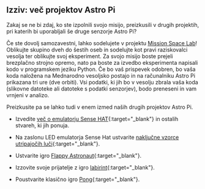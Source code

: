 ## Izziv: več projektov Astro Pi

Zakaj se ne bi zdaj, ko ste izpolnili svojo misijo, preizkusili v drugih projektih, pri katerih bi uporabljali še druge senzorje Astro Pi?

Če ste dovolj samozavestni, lahko sodelujete v projektu [Mission Space Lab](https://astro-pi.org/missions/space-lab/)! Oblikujte skupino dveh do šestih oseb in sodelujte kot pravi raziskovalci vesolja ter oblikujte svoj eksperiment. Za svojo misijo boste prejeli brezplačno strojno opremo, nato pa boste za izvedbo eksperimenta napisali kodo v programskem jeziku Python. Če bo vaš prispevek odobren, bo vaša koda naložena na Mednarodno vesoljsko postajo in na računalniku Astro Pi prikazana tri ure (dve orbiti). Vsi podatki, ki jih bo v vesolju zbrala vaša koda (slikovne datoteke ali datoteke s podatki senzorjev), bodo preneseni in vam vrnjeni v analizo.

Preizkusite pa se lahko tudi v enem izmed naših drugih projektov Astro Pi.

+ Izvedite [več o emulatorju Sense HAT](https://projects.raspberrypi.org/en/projects/getting-started-with-the-sense-hat){:target="_blank"} in ostalih stvareh, ki jih ponuja.

+ Na zaslonu LED emulatorja Sense Hat ustvarite [naključne vzorce utripajočih luči](https://projects.raspberrypi.org/en/projects/sense-hat-random-sparkles){:target="_blank"}.

+ Ustvarite igro [Flappy Astronaut](https://projects.raspberrypi.org/en/projects/flappy-astronaut){:target="_blank"}.

+ Izzovite svoje prijatelje z igro [labirint](https://projects.raspberrypi.org/en/projects/sense-hat-marble-maze){:target="_blank"}.

+ Poustvarite klasično igro [Pong](https://projects.raspberrypi.org/en/projects/sense-hat-pong){:target="_blank"}.